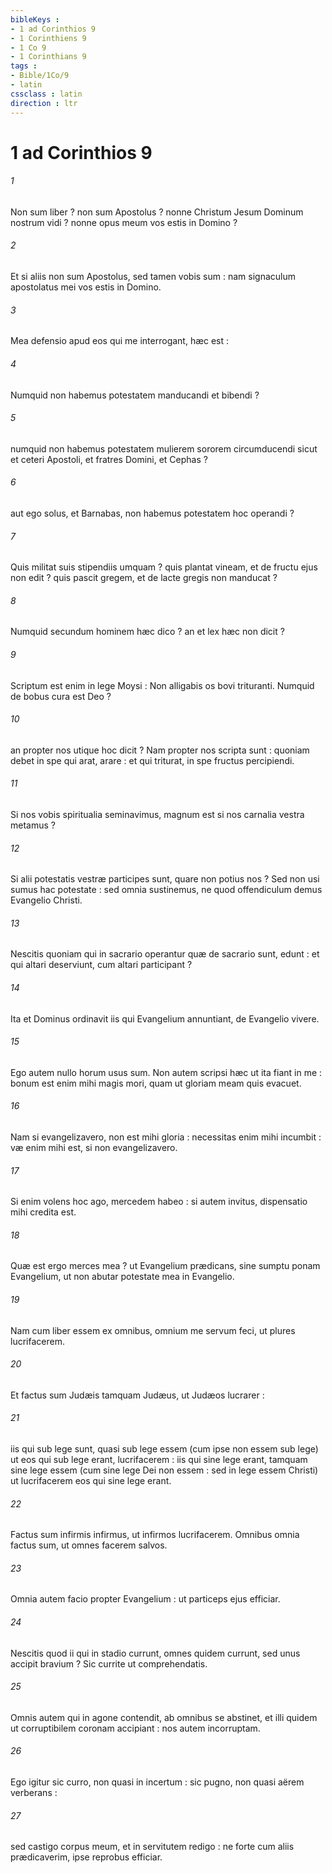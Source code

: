 ```yaml
---
bibleKeys : 
- 1 ad Corinthios 9
- 1 Corinthiens 9
- 1 Co 9
- 1 Corinthians 9
tags : 
- Bible/1Co/9
- latin
cssclass : latin
direction : ltr
---
```


# 1 ad Corinthios 9

###### 1
Non sum liber ? non sum Apostolus ? nonne Christum Jesum Dominum nostrum vidi ? nonne opus meum vos estis in Domino ?
###### 2
Et si aliis non sum Apostolus, sed tamen vobis sum : nam signaculum apostolatus mei vos estis in Domino.
###### 3
Mea defensio apud eos qui me interrogant, hæc est :
###### 4
Numquid non habemus potestatem manducandi et bibendi ?
###### 5
numquid non habemus potestatem mulierem sororem circumducendi sicut et ceteri Apostoli, et fratres Domini, et Cephas ?
###### 6
aut ego solus, et Barnabas, non habemus potestatem hoc operandi ?
###### 7
Quis militat suis stipendiis umquam ? quis plantat vineam, et de fructu ejus non edit ? quis pascit gregem, et de lacte gregis non manducat ?
###### 8
Numquid secundum hominem hæc dico ? an et lex hæc non dicit ?
###### 9
Scriptum est enim in lege Moysi : Non alligabis os bovi trituranti. Numquid de bobus cura est Deo ?
###### 10
an propter nos utique hoc dicit ? Nam propter nos scripta sunt : quoniam debet in spe qui arat, arare : et qui triturat, in spe fructus percipiendi.
###### 11
Si nos vobis spiritualia seminavimus, magnum est si nos carnalia vestra metamus ?
###### 12
Si alii potestatis vestræ participes sunt, quare non potius nos ? Sed non usi sumus hac potestate : sed omnia sustinemus, ne quod offendiculum demus Evangelio Christi.
###### 13
Nescitis quoniam qui in sacrario operantur quæ de sacrario sunt, edunt : et qui altari deserviunt, cum altari participant ?
###### 14
Ita et Dominus ordinavit iis qui Evangelium annuntiant, de Evangelio vivere.
###### 15
Ego autem nullo horum usus sum. Non autem scripsi hæc ut ita fiant in me : bonum est enim mihi magis mori, quam ut gloriam meam quis evacuet.
###### 16
Nam si evangelizavero, non est mihi gloria : necessitas enim mihi incumbit : væ enim mihi est, si non evangelizavero.
###### 17
Si enim volens hoc ago, mercedem habeo : si autem invitus, dispensatio mihi credita est.
###### 18
Quæ est ergo merces mea ? ut Evangelium prædicans, sine sumptu ponam Evangelium, ut non abutar potestate mea in Evangelio.
###### 19
Nam cum liber essem ex omnibus, omnium me servum feci, ut plures lucrifacerem.
###### 20
Et factus sum Judæis tamquam Judæus, ut Judæos lucrarer :
###### 21
iis qui sub lege sunt, quasi sub lege essem (cum ipse non essem sub lege) ut eos qui sub lege erant, lucrifacerem : iis qui sine lege erant, tamquam sine lege essem (cum sine lege Dei non essem : sed in lege essem Christi) ut lucrifacerem eos qui sine lege erant.
###### 22
Factus sum infirmis infirmus, ut infirmos lucrifacerem. Omnibus omnia factus sum, ut omnes facerem salvos.
###### 23
Omnia autem facio propter Evangelium : ut particeps ejus efficiar.
###### 24
Nescitis quod ii qui in stadio currunt, omnes quidem currunt, sed unus accipit bravium ? Sic currite ut comprehendatis.
###### 25
Omnis autem qui in agone contendit, ab omnibus se abstinet, et illi quidem ut corruptibilem coronam accipiant : nos autem incorruptam.
###### 26
Ego igitur sic curro, non quasi in incertum : sic pugno, non quasi aërem verberans :
###### 27
sed castigo corpus meum, et in servitutem redigo : ne forte cum aliis prædicaverim, ipse reprobus efficiar.
